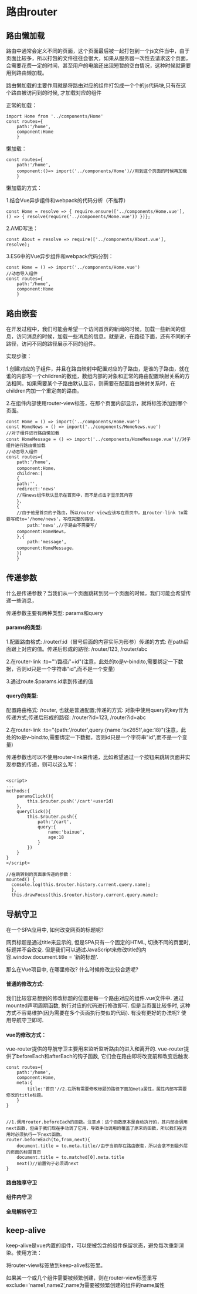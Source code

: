 # 路由router

## 路由懒加载

路由中通常会定义不同的页面，这个页面最后被一起打包到一个js文件当中，由于页面比较多，所以打包的文件往往会很大，如果从服务器一次性去请求这个页面，会需要花费一定的时间，甚至用户的电脑还出现短暂的空白情况，这种时候就需要用到路由懒加载。

路由懒加载的主要作用就是将路由对应的组件打包成一个个的js代码块,只有在这个路由被访问到的时候, 才加载对应的组件

正常的加载：

```
import Home from '../components/Home'
const routes={
	path:'/home',
	component:Home
	}
```

懒加载：

```
const routes={
	path:'/home',
	component:()=> import('../components/Home')//用到这个页面的时候再加载
	}
```

懒加载的方式：

1.结合Vue异步组件和webpack的代码分析（不推荐）

```
const Home = resolve => { require.ensure(['../components/Home.vue'], () => { resolve(require('../components/Home.vue')) })};```

2.AMD写法：

```
const About = resolve => require(['../components/About.vue'], resolve);
```

3.ES6中的Vue异步组件和webpack代码分割：

```
const Home = () => import('../components/Home.vue')//动态导入组件
const routes={
	path:'/home',
	component:Home
	}
```

## 路由嵌套

在开发过程中，我们可能会希望一个访问首页的新闻的时候，加载一些新闻的信息，访问消息的时候，加载一些消息的信息。就是说，在路径下面，还有不同的子路径，访问不同的路径展示不同的组件。

实现步骤：

1.创建对应的子组件，并且在路由映射中配置对应的子路由，是谁的子路由，就在谁的内部写一个children的数组，数组内部的对象和正常的路由配置映射关系的方法相同。如果需要某个子路由默认显示，则需要在配置路由映射关系时，在children内加一个重定向的路由。

2.在组件内部使用router-view标签，在那个页面内部显示，就将标签添加到哪个页面。

```
const Home = () => import('../components/Home.vue')
const HomeNews = () => import('../components/HomeNews.vue')
//对子组件进行路由懒加载
const HomeMessage = () => import('../components/HomeMessage.vue')//对子组件进行路由懒加载//动态导入组件
const routes={
	path:'/home',
	component:Home，
	children:[
	{
	path:'',
	redirect:'news'
	//将news组件默认显示在首页中，而不是点击才显示其内容
	}，
	{
	//由于他是首页的子路由，所以router-view应该写在首页中，且router-link to需要写成to='/home/news'，写成完整的路径。
		path:'news',//子路由不需要写/
	component:HomeNews，
	},{
		path:'message',
	component:HomeMessage，
	}]
	}
```

## 传递参数

什么是传递参数？当我们从一个页面跳转到另一个页面的时候，我们可能会希望传递一些消息，

传递参数主要有两种类型: params和query
#### params的类型:
1.配置路由格式: /router/:id（冒号后面的内容实际为形参）传递的方式: 在path后面跟上对应的值。传递后形成的路径: /router/123, /router/abc

2.在router-link :to="'/路径/'+id"(注意，此处的to是v-bind:to,需要绑定一下数据，否则id只是一个字符串"id",而不是一个变量)

3.通过route.$params.id拿到传递的值

#### query的类型:
配置路由格式: /router, 也就是普通配置;传递的方式: 对象中使用query的key作为传递方式;传递后形成的路径: /router?id=123, /router?id=abc

2.在router-link :to="{path:'/router',query:{name:'bx2651',age:18}"(注意，此处的to是v-bind:to,需要绑定一下数据，否则id只是一个字符串"id",而不是一个变量)

传递参数也可以不使用router-link来传递，比如希望通过一个按钮来跳转页面并实现参数的传递，则可以这么写：

```

<script>
...
methods:{
	paramsClick(){
		this.$router.push('/cart'+userId)
	},
	queryClick(){
		this.$router.push({
			path:'/cart',
			query:{
				name:'baixue',
				age:18
			}
		})
	}
}
</script>

//在跳转到的页面拿传递的参数：
mounted() {
  console.log(this.$router.history.current.query.name);
  },
  this.drawFocus(this.$router.history.current.query.name);

```


## 导航守卫

在一个SPA应用中, 如何改变网页的标题呢?
网页标题是通过title来显示的, 但是SPA只有一个固定的HTML, 切换不同的页面时, 标题并不会改变.但是我们可以通过JavaScript来修改title的内容.window.document.title = '新的标题'.
那么在Vue项目中, 在哪里修改? 什么时候修改比较合适呢?
#### 普通的修改方式:我们比较容易想到的修改标题的位置是每一个路由对应的组件.vue文件中.通过mounted声明周期函数, 执行对应的代码进行修改即可.但是当页面比较多时, 这种方式不容易维护(因为需要在多个页面执行类似的代码).有没有更好的办法呢? 使用导航守卫即可.
#### vue的修改方式：
vue-router提供的导航守卫主要用来监听监听路由的进入和离开的.vue-router提供了beforeEach和afterEach的钩子函数, 它们会在路由即将改变前和改变后触发.

```
const routes={
	path:'/home',
	component:Home,
	meta:{
		title:'首页'//2.在所有需要修改标题的路径下面加meta属性，属性内部写需要修改的title标题。
	}
}


//1.调用router.beforeEach的函数。注意点：这个函数原本是自动执行的，其内部会调用next函数，但由于我们现在手动调了它用，导致手动调用的覆盖了原来的函数，所以我们在调用时必须执行一下next函数。
router.beforeEach(to,from,next){
	document.title = to.meta.title//由于当前存在路由嵌套，所以会拿不到最外层的页面的标题首页
	document.title = to.matched[0].meta.title
	next()//前置钩子必须调next
}

```

#### 路由独享守卫
#### 组件内守卫
#### 全局解析守卫


## keep-alive
keep-alive是vue内置的组件，可以使被包含的组件保留状态，避免每次重新渲染。使用方法：

将router-view标签放到keep-alive标签里。

如果某一个或几个组件需要被频繁创建，则在router-view标签里写exclude='name1,name2',name为需要被频繁创建的组件的name属性